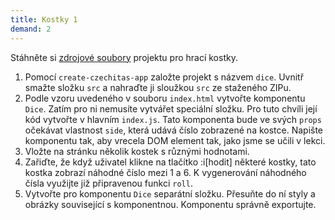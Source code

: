 ```yaml
---
title: Kostky 1
demand: 2
---
```


Stáhněte si [zdrojové soubory](assets/kostky-zadani.zip) projektu pro hrací kostky.

1. Pomocí `create-czechitas-app` založte projekt s názvem `dice`. Uvnitř smažte složku `src` a nahraďte ji sloužkou `src` ze staženého ZIPu.
1. Podle vzoru uvedeného v souboru `index.html` vytvořte komponentu `Dice`. Zatím pro ni nemusíte vytvářet speciální složku. Pro tuto chvíli její kód vytvořte v hlavním `index.js`. Tato komponenta bude ve svých `props` očekávat vlastnost `side`, která udává číslo zobrazené na kostce. Napište komponentu tak, aby vrecela DOM element tak, jako jsme se učili v lekci.
1. Vložte na stránku několik kostek s různými hodnotami.
1. Zařiďte, že když uživatel klikne na tlačítko :i[hodit] některé kostky, tato kostka zobrazí náhodné číslo mezi 1 a 6. K vygenerování náhodného čísla využijte již připravenou funkci `roll`.
1. Vytvořte pro komponentu `Dice` separátní složku. Přesuňte do ní styly a obrázky související s komponentnou. Komponentu správně exportujte.
